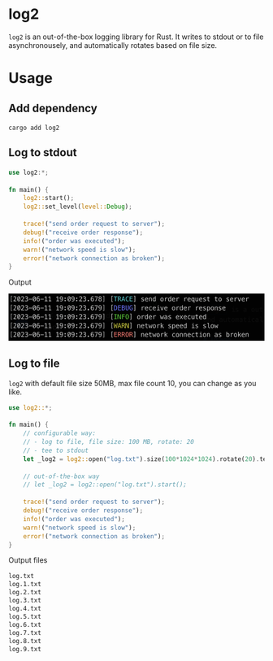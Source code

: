 # log2

`log2` is an out-of-the-box logging library for Rust. It writes to stdout or to file asynchronousely, 
and automatically rotates based on file size.

# Usage

## Add dependency
```
cargo add log2
```

## Log to stdout

```rust
use log2:*;

fn main() {
    log2::start();
    log2::set_level(level::Debug);

    trace!("send order request to server");
    debug!("receive order response");
    info!("order was executed");
    warn!("network speed is slow");
    error!("network connection as broken");
}
```

Output

![Screnshot of log2 output](images/output.png)

## Log to file

`log2` with default file size 50MB, max file count 10, you can change as you like.

```rust
use log2::*;

fn main() {
    // configurable way: 
    // - log to file, file size: 100 MB, rotate: 20
    // - tee to stdout
    let _log2 = log2::open("log.txt").size(100*1024*1024).rotate(20).tee(true).start();

    // out-of-the-box way
    // let _log2 = log2::open("log.txt").start();

    trace!("send order request to server");
    debug!("receive order response");
    info!("order was executed");
    warn!("network speed is slow");
    error!("network connection as broken");
}

```

Output files

```
log.txt
log.1.txt
log.2.txt
log.3.txt
log.4.txt
log.5.txt
log.6.txt
log.7.txt
log.8.txt
log.9.txt
```
